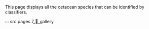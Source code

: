 This page displays all the cetacean species that can be identified by classifiers. 

::: src.pages.7_🌊_gallery